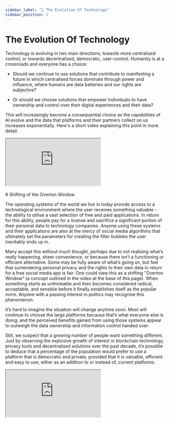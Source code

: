 ```yaml
---
sidebar_label: "🔄 The Evolution Of Technology"
sidebar_position: 2
---
```


# The Evolution Of Technology

Technology is evolving in two main directions; towards more centralised control, or towards decentralised, democratic, user-control. Humanity is at a crossroads and everyone has a choice:

* Should we continue to use solutions that contribute to manifesting a future in which centralised forces dominate through power and influence,  where humans are data batteries and our rights are subjective?

* Or should we choose solutions that empower individuals to have ownership and control over their digital experiences and their data?

This will increasingly become a consequential choice as the capabilities of AI evolve and the data that platforms and their partners collect on us increases exponentially. Here's a short video explaining this point in more detail:

<div class="video-container">
  <iframe src="https://www.youtube.com/embed/WVMt6vouyVU?si=MUJYXZExtNB0X1FY"
          allow="autoplay; fullscreen; picture-in-picture; clipboard-write; encrypted-media"
          allowfullscreen></iframe>
</div>
<br />
# Shifting of the Overton Window

The operating systems of the world we live in today provide access to a technological environment where the user receives something valuable - the ability to utilise a vast selection of free and paid applications. In return for this ability, people pay for a license and sacrifice a significant portion of their personal data to technology companies. Anyone using these systems and their applications are also at the mercy of social media algorithms that ultimately set the parameters for creating the filter bubbles the user inevitably ends up in.

Many accept this without much thought, perhaps due to not realising what’s really happening, sheer convenience, or because there isn’t a functioning or efficient alternative. Some may be fully aware of what’s going on, but feel that surrendering personal privacy and the rights to their own data in return for a free social media app is fair. One could view this as a shifting "Overton Window" (a concept outlined in the video at the base of this page). When something starts as unthinkable and then becomes considered radical, acceptable, and sensible before it finally establishes itself as the popular norm. Anyone with a passing interest in politics may recognise this phenomenon.

It’s hard to imagine the situation will change anytime soon. Most will continue to choose the large platforms because that’s what everyone else is doing, and the perceived benefits gained from using those systems appear to outweigh the data ownership and information control handed over.

Still, we suspect that a growing number of people want something different. Just by observing the explosive growth of interest in blockchain technology, privacy tools and decentralised solutions over the past decade, it’s possible to deduce that a percentage of the population would prefer to use a platform that is democratic and private, provided that it is valuable, efficient and easy to use; either as an addition to or instead of, current platforms.

<div class="video-container">
  <iframe src="https://www.youtube.com/embed/XJ4xm2dA1Io?si=cLsFwADUBbt1bllY"
          allow="autoplay; fullscreen; picture-in-picture; clipboard-write; encrypted-media"
          allowfullscreen></iframe>
</div>